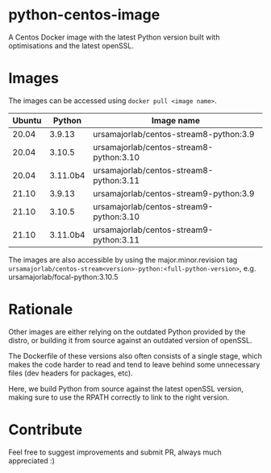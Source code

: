 # python-centos-image

A Centos Docker image with the latest Python version built with optimisations
and the latest openSSL.

# Images

The images can be accessed using `docker pull <image name>`.

| Ubuntu | Python   | Image name                                |
| ------ | -------- | ----------------------------------------- |
| 20.04  | 3.9.13   | ursamajorlab/centos-stream8-python:3.9    |
| 20.04  | 3.10.5   | ursamajorlab/centos-stream8-python:3.10   |
| 20.04  | 3.11.0b4 | ursamajorlab/centos-stream8-python:3.11   |
| 21.10  | 3.9.13   | ursamajorlab/centos-stream9-python:3.9    |
| 21.10  | 3.10.5   | ursamajorlab/centos-stream9-python:3.10   |
| 21.10  | 3.11.0b4 | ursamajorlab/centos-stream9-python:3.11   |

The images are also accessible by using the major.minor.revision tag
`ursamajorlab/centos-stream<version>-python:<full-python-version>`,
e.g. ursamajorlab/focal-python:3.10.5

# Rationale

Other images are either relying on the outdated Python provided by the distro,
or building it from source against an outdated version of openSSL.

The Dockerfile of these versions also often consists of a single stage, which
makes the code harder to read and tend to leave behind some unnecessary files
(dev headers for packages, etc).

Here, we build Python from source against the latest openSSL version, making
sure to use the RPATH correctly to link to the right version.

# Contribute

Feel free to suggest improvements and submit PR, always much appreciated :)
